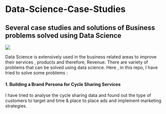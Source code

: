 # Data-Science-Case-Studies
## Several case studies and solutions of Business problems solved using Data Science

<img src ="https://www.proofcommunications.com.au/wp-content/uploads/2019/09/Case-study-759x400.jpg"></img>

Data Science is extensively used in the business related areas to improve their services , products and therefore, Revenue.
There are variety of problems that can be solved using data science. Here , in this repo, I have tried to solve some problems :

#### 1. Building a Brand Persona for Cycle Sharing Services
I have tried to analyse the cycle sharing data and found out the type of customers to target and time & place to 
place ads and implement marketing strategies.
